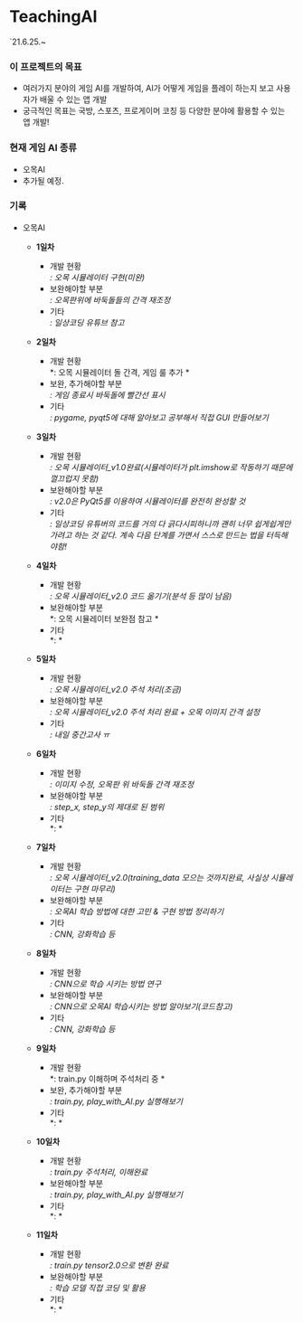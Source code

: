 # TeachingAI
`21.6.25.~

### 이 프로젝트의 목표

+ 여러가지 분야의 게임 AI를 개발하여, AI가 어떻게 게임을 플레이 하는지 보고 사용자가 배울 수 있는 앱 개발 
+ 궁극적인 목표는 국방, 스포츠, 프로게이머 코칭 등 다양한 분야에 활용할 수 있는 앱 개발!
  
### 현재 게임 AI 종류

+ 오목AI
+ 추가될 예정.

### 기록

+ 오목AI

  - __1일차__
  
    * 개발 현황    
    *: 오목 시뮬레이터 구현(미완)*
    * 보완해야할 부분   
    *: 오목판위에 바둑돌들의 간격 재조정*
    * 기타      
    *: 일상코딩 유튜브 참고*

  - __2일차__
  
    * 개발 현황    
    *: 오목 시뮬레이터 돌 간격, 게임 룰 추가 *
    * 보완, 추가해야할 부분   
    *: 게임 종료시 바둑돌에 빨간선 표시*
    * 기타      
    *: pygame, pyqt5에 대해 알아보고 공부해서 직접 GUI 만들어보기*

  - __3일차__
  
    * 개발 현황    
    *: 오목 시뮬레이터_v1.0완료(시뮬레이터가 plt.imshow로 작동하기 때문에 껄끄럽지 못함)*
    * 보완해야할 부분   
    *: v2.0은 PyQt5를 이용하여 시뮬레이터를 완전히 완성할 것*
    * 기타      
    *: 일상코딩 유튜버의 코드를 거의 다 긁다시피하니까 괜히 너무 쉽게쉽게만 가려고 하는 것 같다.
       계속 다음 단계를 가면서 스스로 만드는 법을 터득해야함!*    

  - __4일차__
  
    * 개발 현황    
    *: 오목 시뮬레이터_v2.0 코드 옮기기(분석 등 많이 남음)*
    * 보완해야할 부분   
    *: 오목 시뮬레이터 보완점 참고 *
    * 기타      
    *: *     

  - __5일차__
  
    * 개발 현황    
    *: 오목 시뮬레이터_v2.0 주석 처리(조금)*
    * 보완해야할 부분   
    *: 오목 시뮬레이터_v2.0 주석 처리 완료 + 오목 이미지 간격 설정*
    * 기타      
    *: 내일 중간고사 ㅠ*      

  - __6일차__
  
    * 개발 현황    
    *: 이미지 수정, 오목판 위 바둑돌 간격 재조정*
    * 보완해야할 부분   
    *: step_x, step_y의 제대로 된 범위*
    * 기타      
    *: * 

  - __7일차__
  
    * 개발 현황    
    *: 오목 시뮬레이터_v2.0(training_data 모으는 것까지완료, 사실상 시뮬레이터는 구현 마무리)*
    * 보완해야할 부분   
    *: 오목AI 학습 방법에 대한 고민 & 구현 방법 정리하기*
    * 기타      
    *: CNN, 강화학습 등*

  - __8일차__
  
    * 개발 현황    
    *: CNN으로 학습 시키는 방법 연구*
    * 보완해야할 부분   
    *: CNN으로 오목AI 학습시키는 방법 알아보기(코드참고)*
    * 기타      
    *: CNN, 강화학습 등*    

  - __9일차__
  
    * 개발 현황    
    *: train.py 이해하며 주석처리 중 *
    * 보완, 추가해야할 부분   
    *: train.py, play_with_AI.py 실행해보기*
    * 기타      
    *: *

  - __10일차__
  
    * 개발 현황    
    *: train.py 주석처리, 이해완료*
    * 보완해야할 부분   
    *: train.py, play_with_AI.py 실행해보기*
    * 기타      
    *: *
    
  - __11일차__
  
    * 개발 현황    
    *: train.py tensor2.0으로 변환 완료*
    * 보완해야할 부분   
    *: 학습 모델 직접 코딩 및 활용*
    * 기타      
    *: *
